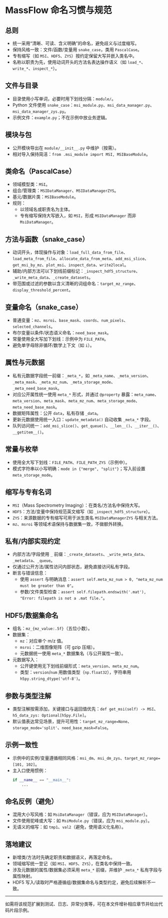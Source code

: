# MassFlow 命名习惯与规范


## 总则
- 统一采用“清晰、可读、含义明确”的命名，避免歧义与过度缩写。
- 保持风格一致：文件/函数/变量用 `snake_case`，类用 `PascalCase`。
- 专有缩写（如 `MSI`、`HDF5`、`ZYS`）按约定保留大写并嵌入类名中。
- 名称以职责为先，使用动词开头的方法名表达操作语义（如 `load_*`、`write_*`、`inspect_*`）。

## 文件与目录
- 目录使用小写单词，必要时用下划线分隔：`module/`。
- Python 文件使用 `snake_case`：`msi_module.py`、`msi_data_manager.py`、`msi_data_manager_zys.py`。
- 示例文件：`example.py`；不在示例中放业务逻辑。

## 模块与包
- 公开模块导出在 `module/__init__.py` 中维护（按需）。
- 相对导入保持简洁：`from .msi_module import MSI, MSIBaseModule`。

## 类命名（PascalCase）
- 领域模型类：`MSI`。
- 组合/管理类：`MSIDataManager`、`MSIDataManagerZYS`。
- 基元/数据片类：`MSIBaseModule`。
- 规则：
  - 以领域名或职责名为主体。
  - 专有缩写保持大写嵌入，如 `MSI`，形成 `MSIDataManager` 而非 `MsiDataManager`。

## 方法与函数（snake_case）
- 动词开头，体现操作与对象：`load_full_data_from_file`、`load_meta_from_file`、`allocate_data_from_meta`、`add_msi_slice`、`get_msi_by_mz`、`plot_msi`、`inspect_data`、`write2local`。
- 辅助/内部方法可以下划线前缀标记：`_inspect_hdf5_structure`、`_write_meta_data`、`_create_datasets`。
- 带范围或过滤的参数以含义清晰的词组命名：`target_mz_range`、`display_threshold_percent`。

## 变量命名（snake_case）
- 普通变量：`mz`、`msroi`、`base_mask`、`coords`、`num_pixels`、`selected_channels`。
- 布尔变量以条件/状态语义命名：`need_base_mask`。
- 常量使用全大写加下划线：示例中为 `FILE_PATH`。
- 避免单字母除非循环/数学上下文（如 `i`）。

## 属性与元数据
- 私有元数据字段统一前缀：`_meta_*`，如 `_meta_name`、`_meta_version`、`_meta_mask`、`_meta_mz_num`、`_meta_storage_mode`、`_meta_need_base_mask`。
- 对应公开属性统一使用 `meta_*` 形式，并通过 `@property` 暴露：`meta_name`、`meta_version`、`meta_mask`、`meta_mz_num`、`meta_storage_mode`、`meta_need_base_mask`。
- 数据矩阵属性：公开 `data`，私有存储 `_data`。
- 更新元数据使用统一入口：`update_metadata()` 自动收集 `_meta_*` 字段。
- 队列访问统一：`add_msi_slice()`、`get_queue()`、`__len__()`、`__iter__()`、`__getitem__()`。

## 常量与枚举
- 使用全大写下划线：`FILE_PATH`、`FILE_PATH_ZYS`（示例中）。
- 模式字符串以小写明确：`mode in {"merge", "split"}`；写入前设置 `meta_storage_mode`。

## 缩写与专有名词
- `MSI`（Mass Spectrometry Imaging）：在类名/方法名中保持大写。
- `HDF5`：方法/变量中保持规范英文缩写（如 `_inspect_hdf5_structure`）。
- `ZYS`：来源数据的专有缩写可用于派生类名 `MSIDataManagerZYS` 与相关方法。
- `mz`、`msroi` 等领域术语保持与数据集一致，不做额外转换。

## 私有/内部实现约定
- 内部方法/字段使用 `_` 前缀：`_create_datasets`、`_write_meta_data`、`_metadata`、`_queue`。
- 仅通过公开方法/属性访问内部状态，避免直接访问私有字段。
- 断言与错误信息：
  - 使用 `assert` 与明确消息：`assert self.meta_mz_num > 0, "meta_mz_num must be greater than 0"`。
  - 参数/文件类型检查：`assert self.filepath.endswith('.mat'), "Error: filepath is not a .mat file."`。

## HDF5/数据集命名
- 组名：`mz_{mz_value:.5f}`（五位小数）。
- 数据集：
  - `mz`：对应单个 m/z 值。
  - `msroi`：二维图像矩阵（可 gzip 压缩）。
  - 元数据统一使用 `meta_*` 数据集名（与公开属性一致）。
- 元数据写入：
  - 公开键使用无下划线前缀形式：`meta_version`、`meta_mz_num`。
  - 类型：`version`/`num` 用数值类型（`np.float32`），字符串用 `h5py.string_dtype('utf-8')`。

## 参数与类型注解
- 类型注解按需添加，关键接口与返回值优先：`def get_msi(self) -> MSI`、`h5_data_zys: Optional[h5py.File]`。
- 默认值表达常见场景，提升可用性：`target_mz_range=None`、`storage_mode='split'`、`need_base_mask=False`。

## 示例一致性
- 示例中的实例/变量遵循相同风格：`msi_dm`、`msi_dm_zys`、`target_mz_range=[101, 102]`。
- 主入口使用惯例：
  ```python
  if __name__ == "__main__":
      ...
  ```

## 命名反例（避免）
- 混用大小写风格：如 `MsiDataManager`（错误，应为 `MSIDataManager`）。
- 文件使用驼峰或大写：如 `MsiModule.py`（错误，应为 `msi_module.py`）。
- 无语义的缩写：如 `tmp1`、`val2`（避免，使用语义化名称）。

## 落地建议
- 新增类/方法时先确定职责和数据语义，再落定命名。
- 领域缩写统一登记（如 `MSI`、`HDF5`、`ZYS`），在类名中保持一致。
- 涉及元数据的属性/数据集必须采用 `meta_*` 前缀，并维护 `_meta_*` 私有字段与属性映射。
- HDF5 写入/读取时严格遵循组/数据集命名与类型约定，避免后续解析不一致。

---
如需将该规范扩展到测试、日志、异常分类等，可在本文件增补相应章节并给出代码片段示例。